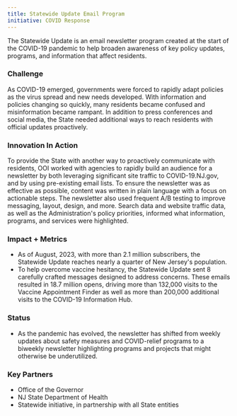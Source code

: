 ```yaml
---
title: Statewide Update Email Program
initiative: COVID Response
---
```


The Statewide Update is an email newsletter program created at the start of the COVID-19 pandemic to help broaden awareness of key policy updates, programs, and information that affect residents. 

### Challenge

As COVID-19 emerged, governments were forced to rapidly adapt policies as the virus spread and new needs developed. With information and policies changing so quickly, many residents became confused and misinformation became rampant. In addition to press conferences and social media, the State needed additional ways to reach residents with official updates proactively.

### Innovation In Action

To provide the State with another way to proactively communicate with residents, OOI worked with agencies to rapidly build an audience for a newsletter by both leveraging significant site traffic to COVID-19.NJ.gov, and by using pre-existing email lists. To ensure the newsletter was as effective as possible, content was written in plain language with a focus on actionable steps. The newsletter also used frequent A/B testing to improve messaging, layout, design, and more. Search data and website traffic data, as well as the Administration's policy priorities, informed what information, programs, and services were highlighted.

### Impact + Metrics

-   As of August, 2023, with more than 2.1 million subscribers, the Statewide Update reaches nearly a quarter of New Jersey's population.
-   To help overcome vaccine hesitancy, the Statewide Update sent 8 carefully crafted messages designed to address concerns. These emails resulted in 18.7 million opens, driving more than 132,000 visits to the Vaccine Appointment Finder as well as more than 200,000 additional visits to the COVID-19 Information Hub.

### Status

-   As the pandemic has evolved, the newsletter has shifted from weekly updates about safety measures and COVID-relief programs to a biweekly newsletter highlighting programs and projects that might otherwise be underutilized.

### Key Partners

- Office of the Governor
- NJ State Department of Health
- Statewide initiative, in partnership with all State entities
